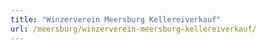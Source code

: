 ```yaml
---
title: "Winzerverein Meersburg Kellereiverkauf"
url: /meersburg/winzerverein-meersburg-kellereiverkauf/
---
```

